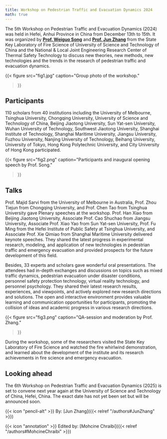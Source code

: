 ```yaml
---
title: Workshop on Pedestrian Traffic and Evacuation Dynamics 2024
math: true
---
```



The 5th Workshop on Pedestrian Traffic and Evacuation Dynamics (2024) was held in Hefei, Anhui Province in China from December 13th to 15th. 
It was organized by [**Prof. Weiguo Song**](http://staff.ustc.edu.cn/~wgsong/) and [**Prof. Jun Zhang**](https://www.researchgate.net/profile/Jun-Zhang-284) from the State Key Laboratory of Fire Science of University of Science and Technology of China and the National & Local Joint Engineering Research Center of Thermal Safety Technology to discuss new theories, new methods, new technologies and the trends in the research of pedestrian traffic and evacuation dynamics.


{{< figure
    src="fig1.jpg"
    caption="Group photo of the workshop."
>}}

## Participants

110 scholars from 40 institutions including the University of Melbourne, Tsinghua University, Chongqing University, University of Science and Technology of China, Beijing Jiaotong University, Sun Yat-sen University, Wuhan University of Technology, Southwest Jiaotong University, Shanghai Institute of Technology, Shanghai Maritime University, Jiangsu University, Fuzhou University, Nanjing University of Technology, Beihang University, University of Tokyo, Hong Kong Polytechnic University, and City University of Hong Kong participated.

{{< figure
    src="fig2.png"
    caption="Participants and inaugural opening speech by Prof. Song."
>}}

## Talks

Prof. Majid Sarvi from the University of Melbourne in Australia, Prof. Zhou Tiejun from Chongqing University, and Prof. Chen Tao from Tsinghua University gave Plenary speeches at the workshop. Prof. Han Xiao from Beijing Jiaotong University, Associate Prof. Cao Shuchao from Jiangsu University, Associate Prof. Xiao Yao from Sun Yat-sen University, Prof. Fu Ming from the Hefei Institute of Public Safety at Tsinghua University, and Associate Prof. Xie Qimiao from Shanghai Maritime University delivered keynote speeches. They shared the latest progress in experimental research, modeling, and application of new technologies in pedestrian traffic and emergency evacuation and provided prospects for the future development of this field.

Besides, 33 experts and scholars gave wonderful oral presentations. The attendees had in-depth exchanges and discussions on topics such as mixed traffic dynamics, pedestrian evacuation under disaster conditions, personnel safety protection technology, virtual reality technology, and personnel psychology. They shared their latest research results, experiences, and viewpoints, and actively explored new research directions and solutions. The open and interactive environment provides valuable learning and communication opportunities for participants, promoting the collision of ideas and academic progress in various research directions.

{{< figure
    src="fig3.png"
    caption="QA-session and moderation by Prof. Zhang."
>}}

During the workshop, some of the researchers visited the State Key Laboratory of Fire Science and watched the fire whirlwind demonstration, and learned about the development of the institute and its research achievements in fire science and emergency evacuation.

## Looking ahead

The 6th Workshop on Pedestrian Traffic and Evacuation Dynamics (2025) is set to convene next year again at the University of Science and Technology of China, Hefei, China. The exact date has not yet been set but will be announced soon.


{{< icon "pencil-alt" >}} By: [Jun Zhang]({{< relref "/authors#JunZhang" >}})

{{< icon "annotation" >}} Edited by: [Mohcine Chraibi]({{< relref "/authors#MohcineChraibi" >}})


